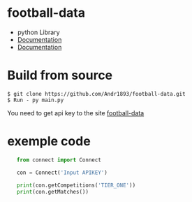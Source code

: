 # football-data


<ul>
  <li>python Library</li>
  <li><a href="https://www.football-data.org/documentation/quickstart">Documentation</a></li>
  <li><a href="https://www.football-data.org/documentation/quickstart">Documentation</a></li>
</ul>


# Build from source
    $ git clone https://github.com/Andr1893/football-data.git
    $ Run - py main.py
    
You need to get api key to the site 
[football-data](https://www.football-data.org/)
# exemple code
  ```python
     from connect import Connect

     con = Connect('Input APIKEY') 
     
     print(con.getCompetitions('TIER_ONE'))
     print(con.getMatches())
 
